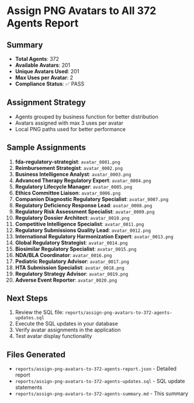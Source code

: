 # Assign PNG Avatars to All 372 Agents Report

## Summary
- **Total Agents**: 372
- **Available Avatars**: 201
- **Unique Avatars Used**: 201
- **Max Uses per Avatar**: 2
- **Compliance Status**: ✅ PASS

## Assignment Strategy
- Agents grouped by business function for better distribution
- Avatars assigned with max 3 uses per avatar
- Local PNG paths used for better performance

## Sample Assignments
1. **fda-regulatory-strategist**: `avatar_0001.png`
2. **Reimbursement Strategist**: `avatar_0002.png`
3. **Business Intelligence Analyst**: `avatar_0003.png`
4. **Advanced Therapy Regulatory Expert**: `avatar_0004.png`
5. **Regulatory Lifecycle Manager**: `avatar_0005.png`
6. **Ethics Committee Liaison**: `avatar_0006.png`
7. **Companion Diagnostic Regulatory Specialist**: `avatar_0007.png`
8. **Regulatory Deficiency Response Lead**: `avatar_0008.png`
9. **Regulatory Risk Assessment Specialist**: `avatar_0009.png`
10. **Regulatory Dossier Architect**: `avatar_0010.png`
11. **Competitive Intelligence Specialist**: `avatar_0011.png`
12. **Regulatory Submissions Quality Lead**: `avatar_0012.png`
13. **International Regulatory Harmonization Expert**: `avatar_0013.png`
14. **Global Regulatory Strategist**: `avatar_0014.png`
15. **Biosimilar Regulatory Specialist**: `avatar_0015.png`
16. **NDA/BLA Coordinator**: `avatar_0016.png`
17. **Pediatric Regulatory Advisor**: `avatar_0017.png`
18. **HTA Submission Specialist**: `avatar_0018.png`
19. **Regulatory Strategy Advisor**: `avatar_0019.png`
20. **Adverse Event Reporter**: `avatar_0020.png`

## Next Steps
1. Review the SQL file: `reports/assign-png-avatars-to-372-agents-updates.sql`
2. Execute the SQL updates in your database
3. Verify avatar assignments in the application
4. Test avatar display functionality

## Files Generated
- `reports/assign-png-avatars-to-372-agents-report.json` - Detailed report
- `reports/assign-png-avatars-to-372-agents-updates.sql` - SQL update statements
- `reports/assign-png-avatars-to-372-agents-summary.md` - This summary
